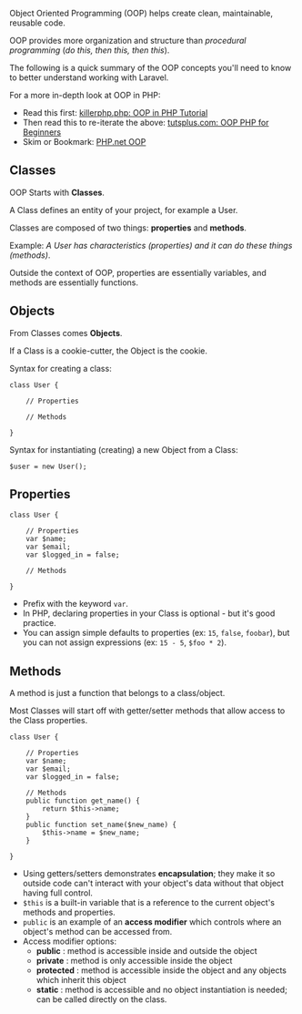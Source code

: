 Object Oriented Programming (OOP) helps create clean, maintainable, reusable code.

OOP provides more organization and structure than *procedural programming* (*do this, then this, then this*).

The following is a quick summary of the OOP concepts you'll need to know to better understand working with Laravel. 

For a more in-depth look at OOP in PHP:

* Read this first: [killerphp.php: OOP in PHP Tutorial](http://www.killerphp.com/tutorials/object-oriented-php/downloads/oop_in_php_tutorial.pdf)
* Then read this to re-iterate the above: [tutsplus.com: OOP PHP for Beginners](http://net.tutsplus.com/tutorials/php/object-oriented-php-for-beginners/)
* Skim or Bookmark: [PHP.net OOP](http://www.php.net/manual/en/language.oop5.php)





## Classes
OOP Starts with **Classes**.

A Class defines an entity of your project, for example a User.

Classes are composed of two things: **properties** and **methods**. 

Example: *A User has characteristics (properties) and it can do these things (methods)*.

Outside the context of OOP, properties are essentially variables, and methods are essentially functions.





## Objects
From Classes comes **Objects**. 

If a Class is a cookie-cutter, the Object is the cookie.

Syntax for creating a class:

	class User {

		// Properties
		
		// Methods

	}
	
Syntax for instantiating (creating) a new Object from a Class:
	
	$user = new User();
	
	
## Properties

	class User {

		// Properties
		var $name;
		var $email;
		var $logged_in = false;
		
		// Methods

	}

+ Prefix with the keyword `var`.
+ In PHP, declaring properties in your Class is optional - but it's good practice.
+ You can assign simple defaults to properties (ex: `15`, `false`, `foobar`), but you can not assign expressions (ex: `15 - 5`, `$foo * 2`).




## Methods

A method is just a function that belongs to a class/object.

Most Classes will start off with getter/setter methods that allow access to the Class properties.

	class User {

		// Properties
		var $name;
		var $email;
		var $logged_in = false;
		
		// Methods
		public function get_name() {
			return $this->name;
		}	
		public function set_name($new_name) {
			$this->name = $new_name;
		}

	}
	
+ Using getters/setters demonstrates **encapsulation**; they make it so outside code can't interact with your object's data without that object having full control.
+ `$this` is a built-in variable that is a reference to the current object's methods and properties. 
+ `public` is an example of an **access modifier** which controls where an object's method can be accessed from.
+ Access modifier options:
	 + **public** : method is accessible inside and outside the object
	 + **private** : method is only accessible inside the object
	 + **protected** : method is accessible inside the object and any objects which inherit this object
	 + **static** : method is accessible and no object instantiation is needed; can be called directly on the class.
